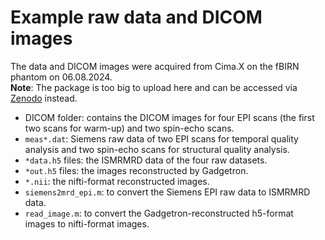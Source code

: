 # Example raw data and DICOM images
The data and DICOM images were acquired from Cima.X on the fBIRN phantom on 06.08.2024.              
**Note**: The package is too big to upload here and can be accessed via [Zenodo](https://doi.org/10.5281/zenodo.14217778) instead.
* DICOM folder: contains the DICOM images for four EPI scans (the first two scans for warm-up) and two spin-echo scans.
* `meas*.dat`: Siemens raw data of two EPI scans for temporal quality analysis and two spin-echo scans for structural quality analysis.
* `*data.h5` files: the ISMRMRD data of the four raw datasets.
* `*out.h5` files: the images reconstructed by Gadgetron.
* `*.nii`: the nifti-format reconstructed images.
* `siemens2mrd_epi.m`: to convert the Siemens EPI raw data to ISMRMRD data.
* `read_image.m`: to convert the Gadgetron-reconstructed h5-format images to nifti-format images.
